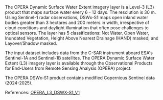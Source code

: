 The OPERA Dynamic Surface Water Extent imagery layer is a Level-3 (L3) product that maps surface water every 6 - 12 days. The resolution is 30 m. Using Sentinel-1 radar observations, DSWx-S1 maps open inland water bodies greater than 3 hectares and 200 meters in width, irrespective of cloud conditions and daylight illumination that often pose challenges to optical sensors. The layer has 5 classifications: Not Water, Open Water, Inundated Vegetation, Height Above Nearest Drainage (HAND) masked, and Layover/Shadow masked.

The input dataset includes data from the C-SAR instrument aboard ESA's Sentinel-1A and Sentinel-1B satellites. The OPERA Dynamic Surface Water Extent (L3) imagery layer is available through the Observational Products for End-Users from Remote Sensing Analysis (OPERA) project.

The OPERA DSWx-S1 product contains modified Copernicus Sentinel data (2024-2025).

References: [OPERA_L3_DSWX-S1_V1](https://doi.org/10.5067/OPDSWS1-L3V1)